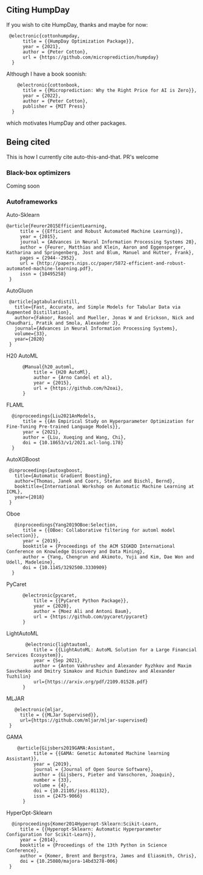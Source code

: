 ## Citing HumpDay

If you wish to cite HumpDay, thanks and maybe for now: 

     @electronic{cottonhumpday,
          title = {{HumpDay Optimization Package}},
          year = {2021},
          author = {Peter Cotton},
          url = {https://github.com/microprediction/humpday}
      }
      
 Although I have a book soonish: 
 
        @electronic{cottonbook,
          title = {{Microprediction: Why the Right Price for AI is Zero}},
          year = {2022},
          author = {Peter Cotton},
          publisher = {MIT Press}
      }
      
which motivates HumpDay and other packages.

## Being cited 
 
This is how I currently cite auto-this-and-that. PR's welcome 

### Black-box optimizers

Coming soon 
 
### Autoframeworks 
 
Auto-Sklearn
 
    @article{Feurer2015EfficientLearning,
         title = {{Efficient and Robust Automated Machine Learning}},
         year = {2015},
         journal = {Advances in Neural Information Processing Systems 28},
         author = {Feurer, Matthias and Klein, Aaron and Eggensperger, Katharina and Springenberg, Jost and Blum, Manuel and Hutter, Frank},
         pages = {2944--2952},
         url = {http://papers.nips.cc/paper/5872-efficient-and-robust-automated-machine-learning.pdf},
         issn = {10495258}
     }
 
AutoGluon

     @article{agtabulardistill,
       title={Fast, Accurate, and Simple Models for Tabular Data via Augmented Distillation},
       author={Fakoor, Rasool and Mueller, Jonas W and Erickson, Nick and Chaudhari, Pratik and Smola, Alexander J},
       journal={Advances in Neural Information Processing Systems},
       volume={33},
       year={2020}
     }

H20 AutoML

          @Manual{h20_automl,
              title = {H20 AutoMl},
              author = {Arno Candel et al},
              year = {2015},
              url = {https://github.com/h2oai},
          }

FLAML
 
      @inproceedings{Liu2021AnModels,
          title = {{An Empirical Study on Hyperparameter Optimization for Fine-Tuning Pre-trained Language Models}},
          year = {2021},
          author = {Liu, Xueqing and Wang, Chi},
          doi = {10.18653/v1/2021.acl-long.178}
      }

AutoXGBoost

     @inproceedings{autoxgboost,
       title={Automatic Gradient Boosting},
       author={Thomas, Janek and Coors, Stefan and Bischl, Bernd},
       booktitle={International Workshop on Automatic Machine Learning at ICML},
       year={2018}
     }
 
 Oboe
 
       @inproceedings{Yang2019OBoe:Selection,
          title = {{OBoe: Collaborative filtering for automl model selection}},
          year = {2019},
          booktitle = {Proceedings of the ACM SIGKDD International Conference on Knowledge Discovery and Data Mining},
          author = {Yang, Chengrun and Akimoto, Yuji and Kim, Dae Won and Udell, Madeleine},
          doi = {10.1145/3292500.3330909}
      }
      
 PyCaret
 
 
          @electronic{pycaret,
              title = {{PyCaret Python Package}},
              year = {2020},
              author = {Moez Ali and Antoni Baum},
              url = {https://github.com/pycaret/pycaret}
          }
          
 LightAutoML
 
           @electronic{lightautoml,
              title = {{LightAutoML: AutoML Solution for a Large Financial Services Ecosystem}},
              year = {Sep 2021},
              author = {Anton Vakhrushev and Alexander Ryzhkov and Maxim Savchenko and Dmitry Simakov and Richin Damdinov and Alexander Tuzhilin}
              url={https://arxiv.org/pdf/2109.01528.pdf}
          }
          
MLJAR
  
       @electronic{mljar,
         title = {{MLJar Supervised}},
         url={https://github.com/mljar/mljar-supervised}
     }
     
GAMA

        @article{Gijsbers2019GAMA:Assistant,
              title = {{GAMA: Genetic Automated Machine learning Assistant}},
              year = {2019},
              journal = {Journal of Open Source Software},
              author = {Gijsbers, Pieter and Vanschoren, Joaquin},
              number = {33},
              volume = {4},
              doi = {10.21105/joss.01132},
              issn = {2475-9066}
          }

 HyperOpt-Sklearn
 
 
      @inproceedings{Komer2014Hyperopt-Sklearn:Scikit-Learn,
         title = {{Hyperopt-Sklearn: Automatic Hyperparameter Configuration for Scikit-Learn}},
         year = {2014},
         booktitle = {Proceedings of the 13th Python in Science Conference},
         author = {Komer, Brent and Bergstra, James and Eliasmith, Chris},
         doi = {10.25080/majora-14bd3278-006}
     }

